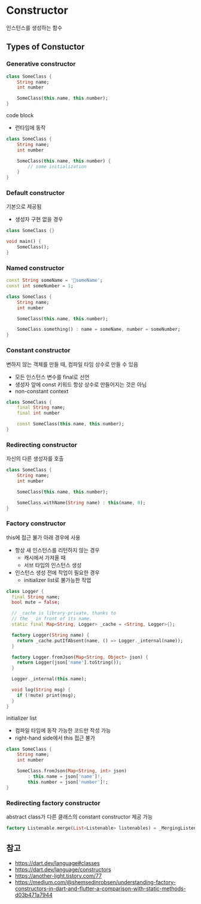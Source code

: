 
# Constructor

인스턴스를 생성하는 함수

## Types of Constuctor

### Generative constructor
```dart
class SomeClass {
	String name;
	int number

	SomeClass(this.name, this.number);
}
```

code block
- 런타임에 동작
```dart
class SomeClass {
	String name;
	int number

	SomeClass(this.name, this.number) {
		// some initialization
	}
}
```

### Default constructor
기본으로 제공됨
- 생성자 구현 없을 경우
```dart
class SomeClass {}

void main() {
	SomeClass();
}
```

### Named constructor
```dart
const String someName = 'someName';
const int someNumber = 1;

class SomeClass {
	String name;
	int number

	SomeClass(this.name, this.number);

	SomeClass.something() : name = someName, number = someNumber;
}
```

### Constant constructor
변하지 않는 객체를 만들 때, 컴파일 타임 상수로 만들 수 있음
- 모든 인스턴스 변수를 final로 선언
- 생성자 앞에 const 키워드
항상 상수로 만들어지는 것은 아님
- non-constant context
```dart
class SomeClass {
	final String name;
	final int number

	const SomeClass(this.name, this.number);
}
```

### Redirecting constructor
자신의 다른 생성자를 호출
```dart
class SomeClass {
	String name;
	int number

	SomeClass(this.name, this.number);

	SomeClass.withName(String name) : this(name, 0);
}
```

### Factory constructor
this에 접근 불가
아래 경우에 사용
- 항상 새 인스턴스를 리턴하지 않는 경우
	- 캐시에서 가져올 때
	- 서브 타입의 인스턴스 생성
- 인스턴스 생성 전에 작업이 필요한 경우
	- initializer list로 불가능한 작업

```dart
class Logger {
  final String name;
  bool mute = false;

  // _cache is library-private, thanks to
  // the _ in front of its name.
  static final Map<String, Logger> _cache = <String, Logger>{};

  factory Logger(String name) {
    return _cache.putIfAbsent(name, () => Logger._internal(name));
  }

  factory Logger.fromJson(Map<String, Object> json) {
    return Logger(json['name'].toString());
  }

  Logger._internal(this.name);

  void log(String msg) {
    if (!mute) print(msg);
  }
}
```

initializer list
- 컴파일 타임에 동작 가능한 코드만 작성 가능
- right-hand side에서 this 접근 불가
```dart
class SomeClass {
	String name;
	int number

	SomeClass.fromJson(Map<String, int> json)
		: this.name = json['name']!,
		this.number = json['number']!;
}
```

### Redirecting factory constructor
abstract class가 다른 클래스의 constant constructor 제공 가능
```dart
factory Listenable.merge(List<Listenable> listenables) = _MergingListenable
```


## 참고
- https://dart.dev/language#classes
- https://dart.dev/language/constructors
- https://another-light.tistory.com/77
- https://medium.com/@shemsedinrobsen/understanding-factory-constructors-in-dart-and-flutter-a-comparison-with-static-methods-d03b471a7944